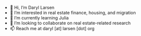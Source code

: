 - 👋 Hi, I’m Daryl Larsen
- 👀 I’m interested in real estate finance, housing, and migration
- 🌱 I’m currently learning Julia
- 💞️ I’m looking to collaborate on real estate-related research
- 📫 Reach me at daryl [at] larsen [dot] org

<!---
econdaryl/econdaryl is a ✨ special ✨ repository because its `README.md` (this file) appears on your GitHub profile.
You can click the Preview link to take a look at your changes.
--->
